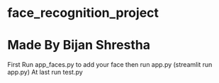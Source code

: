 # face_recognition_project

# Made By Bijan Shrestha

First Run app_faces.py to add your face
then run app.py (streamlit run app.py)
At last run test.py
